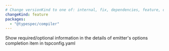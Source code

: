 ```yaml
---
# Change versionKind to one of: internal, fix, dependencies, feature, deprecation, breaking
changeKind: feature
packages:
  - "@typespec/compiler"
---
```


Show required/optional information in the details of emitter's options completion item in tspconfig.yaml
